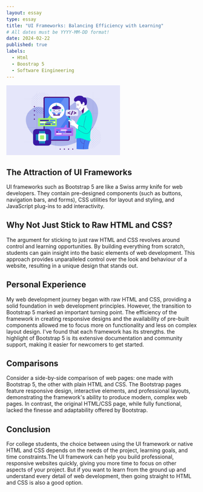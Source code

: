 ```yaml
---
layout: essay
type: essay
title: "UI Frameworks: Balancing Efficiency with Learning"
# All dates must be YYYY-MM-DD format!
date: 2024-02-22
published: true
labels:
  - Html
  - Boostrap 5
  - Software Eingineering
---
```

<img width="300px" class="rounded float-start pe-4" src="../img/pipi.png">

## The Attraction of UI Frameworks
UI frameworks such as Bootstrap 5 are like a Swiss army knife for web developers. They contain pre-designed components (such as buttons, navigation bars, and forms), CSS utilities for layout and styling, and JavaScript plug-ins to add interactivity.

## Why Not Just Stick to Raw HTML and CSS?
The argument for sticking to just raw HTML and CSS revolves around control and learning opportunities. By building everything from scratch, students can gain insight into the basic elements of web development. This approach provides unparalleled control over the look and behaviour of a website, resulting in a unique design that stands out.

## Personal Experience
My web development journey began with raw HTML and CSS, providing a solid foundation in web development principles. However, the transition to Bootstrap 5 marked an important turning point. The efficiency of the framework in creating responsive designs and the availability of pre-built components allowed me to focus more on functionality and less on complex layout design. I've found that each framework has its strengths. the highlight of Bootstrap 5 is its extensive documentation and community support, making it easier for newcomers to get started.

## Comparisons
Consider a side-by-side comparison of web pages: one made with Bootstrap 5, the other with plain HTML and CSS. The Bootstrap pages feature responsive design, interactive elements, and professional layouts, demonstrating the framework's ability to produce modern, complex web pages. In contrast, the original HTML/CSS page, while fully functional, lacked the finesse and adaptability offered by Bootstrap.

## Conclusion
For college students, the choice between using the UI framework or native HTML and CSS depends on the needs of the project, learning goals, and time constraints.The UI framework can help you build professional, responsive websites quickly, giving you more time to focus on other aspects of your project. But if you want to learn from the ground up and understand every detail of web development, then going straight to HTML and CSS is also a good option.
